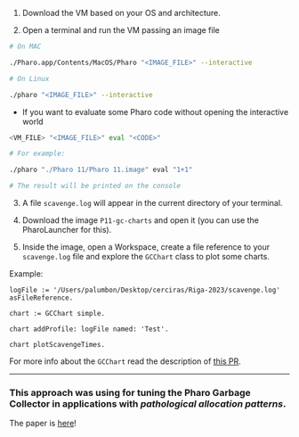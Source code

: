 1. Download the VM based on your OS and architecture.

2. Open a terminal and run the VM passing an image file

```bash
# On MAC

./Pharo.app/Contents/MacOS/Pharo "<IMAGE_FILE>" --interactive

# On Linux

./pharo "<IMAGE_FILE>" --interactive
```

  - If you want to evaluate some Pharo code without opening the interactive world

```bash
<VM_FILE> "<IMAGE_FILE>" eval "<CODE>"

# For example:

./pharo "./Pharo 11/Pharo 11.image" eval "1+1"

# The result will be printed on the console
```

3. A file `scavenge.log` will appear in the current directory of your terminal.

4. Download the image `P11-gc-charts` and open it (you can use the PharoLauncher for this).

5. Inside the image, open a Workspace, create a file reference to your `scavenge.log` file and explore the `GCChart` class to plot some charts.

Example:
```st
logFile := '/Users/palumbon/Desktop/cerciras/Riga-2023/scavenge.log' asFileReference.

chart := GCChart simple.

chart addProfile: logFile named: 'Test'.

chart plotScavengeTimes.
```

For more info about the `GCChart` read the description of [this PR](https://github.com/tesonep/benchy/pull/23).

-------------

### This approach was using for tuning the Pharo Garbage Collector in applications with _pathological allocation patterns_.
The paper is [here](https://github.com/ESUG/esug.github.io/blob/source/2023-Conference/iwst/papers/IWST_2023_paper_6.pdf)!
